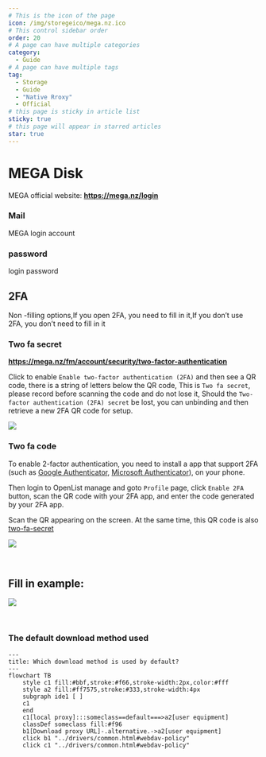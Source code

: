 ```yaml
---
# This is the icon of the page
icon: /img/storegeico/mega.nz.ico
# This control sidebar order
order: 20
# A page can have multiple categories
category:
  - Guide
# A page can have multiple tags
tag:
  - Storage
  - Guide
  - "Native Rroxy"
  - Official
# this page is sticky in article list
sticky: true
# this page will appear in starred articles
star: true
---
```


# MEGA Disk

MEGA official website: **https://mega.nz/login**

### **Mail**

MEGA login account

### **password**

login password



## **2FA**

Non -filling options,If you open 2FA, you need to fill in it,If you don’t use 2FA, you don’t need to fill in it

### **Two fa secret**

**https://mega.nz/fm/account/security/two-factor-authentication**

Click to enable `Enable two-factor authentication (2FA)` and then see a QR code, there is a string of letters below the QR code, This is `Two fa secret`, please record before scanning the code and do not lose it, Should the `Two-factor authentication (2FA) secret` be lost, you can unbinding and then retrieve a new 2FA QR code for setup.

![](/img/drivers/mega/mega_2fa.png)

### **Two fa code**

To enable 2-factor authentication, you need to install a app that support 2FA (such as [Google Authenticator](https://play.google.com/store/apps/details?id=com.google.android.apps.authenticator2), [Microsoft Authenticator](https://support.microsoft.com/en-us/account-billing/download-and-install-the-microsoft-authenticator-app-351498fc-850a-45da-b7b6-27e523b8702a)), on your phone.

Then login to OpenList manage and goto `Profile` page, click `Enable 2FA` button, scan the QR code with your 2FA app, and enter the code generated by your 2FA app.

Scan the QR appearing on the screen. At the same time, this QR code is also [two-fa-secret](#two-fa-secret)

![](/img/drivers/mega/mega_2fa_code.png)

<br/>



## Fill in example:

![](/img/drivers/mega/mega_add.png)

<br/>



### **The default download method used**


```mermaid
---
title: Which download method is used by default?
---
flowchart TB
    style c1 fill:#bbf,stroke:#f66,stroke-width:2px,color:#fff
    style a2 fill:#ff7575,stroke:#333,stroke-width:4px
    subgraph ide1 [ ]
    c1
    end
    c1[local proxy]:::someclass==default===>a2[user equipment]
    classDef someclass fill:#f96
    b1[Download proxy URL]-.alternative.->a2[user equipment]
    click b1 "../drivers/common.html#webdav-policy"
    click c1 "../drivers/common.html#webdav-policy"
```